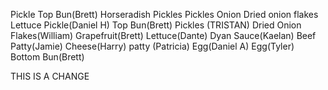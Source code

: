 Pickle
Top Bun(Brett)
Horseradish
Pickles
Pickles
Onion
Dried onion flakes
Lettuce
Pickle(Daniel H)
Top Bun(Brett)
Pickles (TRISTAN)
Dried Onion Flakes(William)
Grapefruit(Brett)
Lettuce(Dante)
Dyan Sauce(Kaelan)
Beef Patty(Jamie)
Cheese(Harry)
patty (Patricia)
Egg(Daniel A)
Egg(Tyler)
Bottom Bun(Brett)



THIS IS A CHANGE

